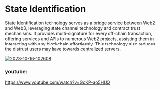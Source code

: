 # State Identification
State Identification technology serves as a bridge service between Web2 and Web3, leveraging state channel technology and contract trust mechanisms. It provides multi-signature for every off-chain transaction, offering services and APIs to numerous Web2 projects, assisting them in interacting with any blockchain effortlessly. This technology also reduces the distrust users may have towards centralized servers.

<a href="https://ibb.co/Lx5qFpP"><img src="https://i.ibb.co/7n4Tfyz/2023-10-16-102608.png" alt="2023-10-16-102608" border="0" /></a>
### youtube:
https://www.youtube.com/watch?v=GcKP-ao5HUQ
  

